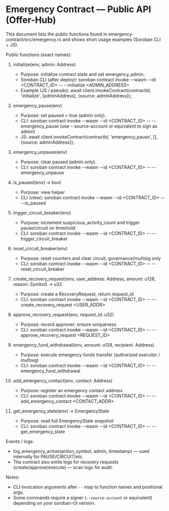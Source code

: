 # Emergency Contract — Public API (Offer-Hub)

This document lists the public functions found in emergency-contract/src/emergency.rs
and shows short usage examples (Soroban CLI + JS).

Public functions (exact names):

1. initialize(env, admin: Address)
   - Purpose: initialize contract state and set emergency_admin.
   - Soroban CLI (after deploy):
     soroban contract invoke --wasm <WASM> --id <CONTRACT_ID> -- --initialize <ADMIN_ADDRESS>
   - Example (JS / pseudo):
     await client.invokeContract(contractId, 'initialize', [adminAddress], {source: adminAddress});

2. emergency_pause(env)
   - Purpose: set paused = true (admin only).
   - CLI:
     soroban contract invoke --wasm <WASM> --id <CONTRACT_ID> -- --emergency_pause
     (use --source-account or equivalent to sign as admin)
   - JS:
     await client.invokeContract(contractId, 'emergency_pause', [], {source: adminAddress});

3. emergency_unpause(env)
   - Purpose: clear paused (admin only).
   - CLI:
     soroban contract invoke --wasm <WASM> --id <CONTRACT_ID> -- --emergency_unpause

4. is_paused(env) -> bool
   - Purpose: view helper
   - CLI (view):
     soroban contract invoke --wasm <WASM> --id <CONTRACT_ID> -- --is_paused

5. trigger_circuit_breaker(env)
   - Purpose: increment suspicious_activity_count and trigger pause/circuit on threshold
   - CLI:
     soroban contract invoke --wasm <WASM> --id <CONTRACT_ID> -- --trigger_circuit_breaker

6. reset_circuit_breaker(env)
   - Purpose: reset counters and clear circuit; governance/multisig only
   - CLI:
     soroban contract invoke --wasm <WASM> --id <CONTRACT_ID> -- --reset_circuit_breaker

7. create_recovery_request(env, user_address: Address, amount: u128, reason: Symbol) -> u32
   - Purpose: create a RecoveryRequest, return request_id
   - CLI:
     soroban contract invoke --wasm <WASM> --id <CONTRACT_ID> -- --create_recovery_request <USER_ADDR> <AMOUNT> <REASON>

8. approve_recovery_request(env, request_id: u32)
   - Purpose: record approver; ensure uniqueness
   - CLI:
     soroban contract invoke --wasm <WASM> --id <CONTRACT_ID> -- --approve_recovery_request <REQUEST_ID>

9. emergency_fund_withdrawal(env, amount: u128, recipient: Address)
   - Purpose: execute emergency funds transfer (authorized executor / multisig)
   - CLI:
     soroban contract invoke --wasm <WASM> --id <CONTRACT_ID> -- --emergency_fund_withdrawal <AMOUNT> <RECIPIENT>

10. add_emergency_contact(env, contact: Address)
    - Purpose: register an emergency contact address
    - CLI:
      soroban contract invoke --wasm <WASM> --id <CONTRACT_ID> -- --add_emergency_contact <CONTACT_ADDR>

11. get_emergency_state(env) -> EmergencyState
    - Purpose: read full EmergencyState snapshot
    - CLI:
      soroban contract invoke --wasm <WASM> --id <CONTRACT_ID> -- --get_emergency_state

Events / logs:

- log_emergency_action(action_symbol, admin, timestamp) — used internally for PAUSE/CIRCUIT/etc.
- The contract also emits logs for recovery requests (create/approve/execute) — scan logs for audit.

Notes:

- CLI invocation arguments after `--` map to function names and positional args.
- Some commands require a signer (`--source-account` or equivalent) depending on your soroban-cli version.
